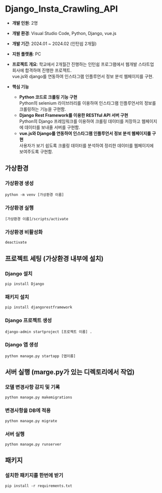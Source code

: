 # Django_Insta_Crawling_API
* **개발 인원**: 2명

* **개발 환경**: Visual Studio Code, Python, Django, vue.js

* **개발 기간**: 2024.01 ~ 2024.02 (인턴쉽 2개월)

* **지원 플랫폼**: PC

* **프로젝트 개요**: 학교에서 2개월간 진행하는 인턴쉽 프로그램에서 웹개발 스타트업 회사에 합격하여 진행한 프로젝트. <br>vue.js와 django를 연동하여 인스타그램 인플루언서 정보 분석 웹페이지를 구현.

* **핵심 기능**
   - **Python 코드로 크롤링 기능 구현**
   <br>Python의 selenium 라이브러리를 이용하여 인스타그램 인플루언서의 정보를 크롤링하는 기능을 구현함.
   - **Django Rest Framework를 이용한 RESTful API 서버 구현**
   <br>Python의 Django 프레임워크를 이용하여 크롤링 데이터를 저장하고 웹페이지에 데이터를 보내줄 서버를 구현함.
   - **vue.js와 Django를 연동하여 인스타그램 인플루언서 정보 분석 웹페이지를 구현**
   <br>사용자가 보기 쉽도록 크롤링 데이터를 분석하여 정리한 데이터를 웹페이지에 보여주도록 구현함.


## 가상환경
### 가상환경 생성
```
python -m venv [가상환경 이름]
```

### 가상환경 실행
```
[가상환경 이름]/scripts/activate
```

### 가상환경 비활성화
```
deactivate
```

## 프로젝트 세팅 (가상환경 내부에 설치)
### Django 설치
```
pip install Django
```

### 패키지 설치
```
pip install djangorestframework
```

### Django 프로젝트 생성
```
django-admin startproject [프로젝트 이름] .
```

### Django 앱 생성
```
python manage.py startapp [앱이름]
```

## 서버 실행 (marge.py가 있는 디렉토리에서 작업)
### 모델 변경사항 감지 및 기록
```
python manage.py makemigrations
```

### 변경사항을 DB에 적용
```
python manage.py migrate
```

### 서버 실행
```
python manage.py runserver
```

## 패키지
### 설치한 패키지를 한번에 받기
```
pip install -r requirements.txt
```
